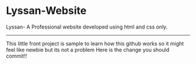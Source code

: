 # Lyssan-Website
Lyssan- A Professional website developed using html and css only. <br>
<hr>
This little front project is sample to learn how this github works so it might feel like newbie but its not a problem
Here is the change you should commit!!
